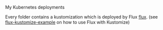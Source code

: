 My Kubernetes deployments

Every folder contains a kustomization which is deployed by Flux [flux].
(see [flux-kustomize-example] on how to use Flux with Kustomize)

[flux]: https://fluxcd.io/
[flux-kustomize-example]: https://github.com/fluxcd/flux-kustomize-example
